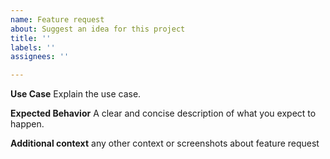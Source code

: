 ```yaml
---
name: Feature request
about: Suggest an idea for this project
title: ''
labels: ''
assignees: ''

---
```


**Use Case**
Explain the use case.

**Expected Behavior**
A clear and concise description of what you expect to happen.

**Additional context**
any other context or screenshots about feature request
